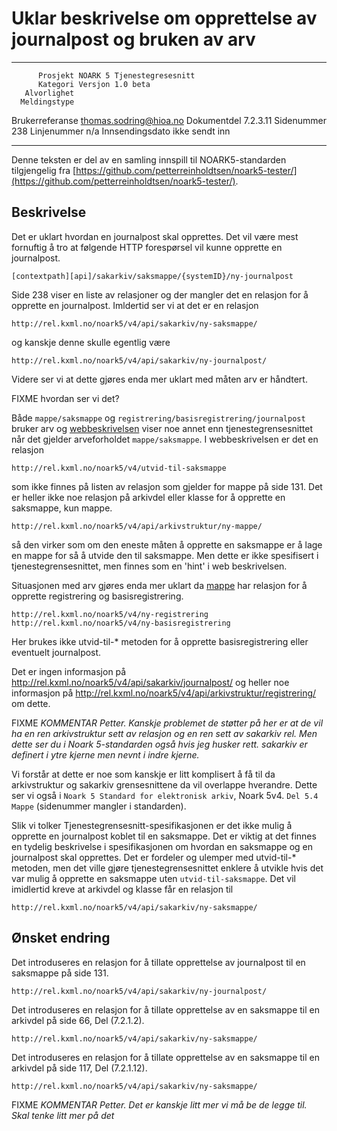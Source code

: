 Uklar beskrivelse om opprettelse av journalpost og bruken av arv
================================================================

------------------ ---------------------------------
          Prosjekt NOARK 5 Tjenestegresesnitt
          Kategori Versjon 1.0 beta
       Alvorlighet
      Meldingstype
   Brukerreferanse thomas.sodring@hioa.no
       Dokumentdel 7.2.3.11
        Sidenummer 238
       Linjenummer n/a
   Innsendingsdato ikke sendt inn
------------------ ---------------------------------

Denne teksten er del av en samling innspill til NOARK5-standarden
tilgjengelig fra [https://github.com/petterreinholdtsen/noark5-tester/](https://github.com/petterreinholdtsen/noark5-tester/).

Beskrivelse
-----------

Det er uklart hvordan en journalpost skal opprettes. Det vil være mest
fornuftig å tro at følgende HTTP forespørsel vil kunne opprette en
journalpost.

`[contextpath][api]/sakarkiv/saksmappe/{systemID}/ny-journalpost`

Side 238 viser en liste av relasjoner og der mangler det en relasjon
for å opprette en journalpost. Imldertid ser vi at det er en relasjon

`http://rel.kxml.no/noark5/v4/api/sakarkiv/ny-saksmappe/`

og kanskje denne skulle egentlig være

`http://rel.kxml.no/noark5/v4/api/sakarkiv/ny-journalpost/`

Videre ser vi at dette gjøres enda mer uklart med måten arv er
håndtert.

FIXME hvordan ser vi det?

Både `mappe/saksmappe` og `registrering/basisregistrering/journalpost`
bruker arv og
[webbeskrivelsen](http://rel.kxml.no/noark5/v4/api/arkivstruktur/mappe/)
viser noe annet enn tjenestegrensesnittet når det gjelder
arveforholdet `mappe/saksmappe`.  I webbeskrivelsen er det en relasjon

`http://rel.kxml.no/noark5/v4/utvid-til-saksmappe`

som ikke finnes på listen av relasjon som gjelder for mappe på side
131. Det er heller ikke noe relasjon på arkivdel eller klasse for å
opprette en saksmappe, kun mappe.

`http://rel.kxml.no/noark5/v4/api/arkivstruktur/ny-mappe/`

så den virker som om den eneste måten å opprette en saksmappe er å
lage en mappe for så å utvide den til saksmappe.  Men dette er ikke
spesifisert i tjenestegrensesnittet, men finnes som en 'hint' i web
beskrivelsen.

Situasjonen med arv gjøres enda mer uklart da
[mappe](http://rel.kxml.no/noark5/v4/api/arkivstruktur/mappe/) har
relasjon for å opprette registrering og basisregistrering.

`http://rel.kxml.no/noark5/v4/ny-registrering`
`http://rel.kxml.no/noark5/v4/ny-basisregistrering`

Her brukes ikke utvid-til-* metoden for å opprette basisregistrering
eller eventuelt journalpost.

Det er ingen informasjon på
http://rel.kxml.no/noark5/v4/api/sakarkiv/journalpost/ og heller noe
informasjon på
http://rel.kxml.no/noark5/v4/api/arkivstruktur/registrering/ om dette.

FIXME _KOMMENTAR Petter. Kanskje problemet de støtter på her er at de
vil ha en ren arkivstruktur sett av relasjon og en ren sett av
sakarkiv rel. Men dette ser du i Noark 5-standarden også hvis jeg
husker rett.  sakarkiv er definert i ytre kjerne men nevnt i indre
kjerne._

Vi forstår at dette er noe som kanskje er litt komplisert å få til da
arkivstruktur og sakarkiv grensesnittene da vil overlappe hverandre.
Dette ser vi også i `Noark 5 Standard for elektronisk arkiv`, Noark
5v4. `Del 5.4 Mappe` (sidenummer mangler i standarden).

Slik vi tolker Tjenestegrensesnitt-spesifikasjonen er det ikke mulig å
opprette en journalpost koblet til en saksmappe. Det er viktig at det
finnes en tydelig beskrivelse i spesifikasjonen om hvordan en
saksmappe og en journalpost skal opprettes.  Det er fordeler og
ulemper med utvid-til-* metoden, men det ville gjøre
tjenestegrensesnittet enklere å utvikle hvis det var mulig å opprette
en saksmappe uten `utvid-til-saksmappe`. Det vil imidlertid kreve at
arkivdel og klasse får en relasjon til

`http://rel.kxml.no/noark5/v4/api/sakarkiv/ny-saksmappe/`

Ønsket endring
--------------

Det introduseres en relasjon for å tillate opprettelse av journalpost
til en saksmappe på side 131.

`http://rel.kxml.no/noark5/v4/api/sakarkiv/ny-journalpost/`

Det introduseres en relasjon for å tillate opprettelse av en saksmappe
til en arkivdel på side 66, Del (7.2.1.2).

`http://rel.kxml.no/noark5/v4/api/sakarkiv/ny-saksmappe/`

Det introduseres en relasjon for å tillate opprettelse av en saksmappe
til en arkivdel på side 117, Del (7.2.1.12).

`http://rel.kxml.no/noark5/v4/api/sakarkiv/ny-saksmappe/`

FIXME _KOMMENTAR Petter. Det er kanskje litt mer vi må be de legge
til. Skal tenke litt mer på det_
